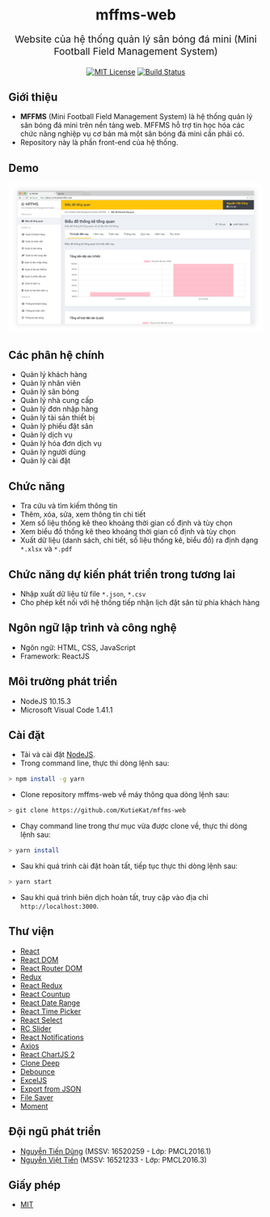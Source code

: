 <h1 align="center">
  mffms-web
</h1>
<p align="center" style="font-size: 1.2rem;">Website của hệ thống quản lý sân bóng đá mini (Mini Football Field Management System)</p>
<p align="center">
  <a href="https://opensource.org/licenses/MIT"><img src="https://img.shields.io/badge/License-MIT-yellow.svg" alt="MIT License" /></a>
  <a href="https://travis-ci.org/KutieKat/mffms-web"><img src="https://travis-ci.org/KutieKat/mffms-web.svg?branch=master" alt="Build Status" /></a>
</p>

## Giới thiệu
* **MFFMS** (Mini Football Field Management System) là hệ thống quản lý sân bóng đá mini trên nền tảng web. MFFMS hỗ trợ tin học hóa các chức năng nghiệp vụ cơ bản mà một sân bóng đá mini cần phải có.
* Repository này là phần front-end của hệ thống.

## Demo
![Snapshot](https://github.com/KutieKat/mffms-web/blob/master/snapshots/snapshot.png?raw=true)

## Các phân hệ chính
* Quản lý khách hàng
* Quản lý nhân viên
* Quản lý sân bóng
* Quản lý nhà cung cấp
* Quản lý đơn nhập hàng
* Quản lý tài sản thiết bị
* Quản lý phiếu đặt sân
* Quản lý dịch vụ
* Quản lý hóa đơn dịch vụ
* Quản lý người dùng
* Quản lý cài đặt
  
## Chức năng
* Tra cứu và tìm kiếm thông tin
* Thêm, xóa, sửa, xem thông tin chi tiết
* Xem số liệu thống kê theo khoảng thời gian cố định và tùy chọn
* Xem biểu đồ thống kê theo khoảng thời gian cố định và tùy chọn
* Xuất dữ liệu (danh sách, chi tiết, số liệu thống kê, biểu đồ) ra định dạng `*.xlsx` và `*.pdf`

## Chức năng dự kiến phát triển trong tương lai
* Nhập xuất dữ liệu từ file `*.json`, `*.csv`
* Cho phép kết nối với hệ thống tiếp nhận lịch đặt sân từ phía khách hàng

## Ngôn ngữ lập trình và công nghệ
* Ngôn ngữ: HTML, CSS, JavaScript
* Framework: ReactJS

## Môi trường phát triển
* NodeJS 10.15.3
* Microsoft Visual Code 1.41.1

## Cài đặt
* Tải và cài đặt [NodeJS](https://nodejs.org/en/).
* Trong command line, thực thi dòng lệnh sau:
```bash
> npm install -g yarn
```
* Clone repository mffms-web về máy thông qua dòng lệnh sau:
```bash
> git clone https://github.com/KutieKat/mffms-web
```
* Chạy command line trong thư mục vừa được clone về, thực thi dòng lệnh sau:
```bash
> yarn install
```
* Sau khi quá trình cài đặt hoàn tất, tiếp tục thực thi dòng lệnh sau:
```bash
> yarn start
```
* Sau khi quá trình biên dịch hoàn tất, truy cập vào địa chỉ `http://localhost:3000`.

## Thư viện
* [React](https://www.npmjs.com/package/react)
* [React DOM](https://www.npmjs.com/package/react-dom)
* [React Router DOM](https://www.npmjs.com/package/react-router-dom)
* [Redux](https://www.npmjs.com/package/redux)
* [React Redux](https://www.npmjs.com/package/react-redux)
* [React Countup](https://www.npmjs.com/package/react-countup)
* [React Date Range](https://www.npmjs.com/package/react-date-range)
* [React Time Picker](https://www.npmjs.com/package/react-time-picker)
* [React Select](https://www.npmjs.com/package/react-select)
* [RC Slider](https://www.npmjs.com/package/rc-slider)
* [React Notifications](https://www.npmjs.com/package/react-notifications)
* [Axios](https://www.npmjs.com/package/axios)
* [React ChartJS 2](https://www.npmjs.com/package/react-chartjs-2)
* [Clone Deep](https://www.npmjs.com/package/clone-deep)
* [Debounce](https://www.npmjs.com/package/debounce)
* [ExcelJS](https://www.npmjs.com/package/exceljs)
* [Export from JSON](https://www.npmjs.com/package/export-from-json)
* [File Saver](https://www.npmjs.com/package/file-saver)
* [Moment](https://www.npmjs.com/package/moment)

## Đội ngũ phát triển
* [Nguyễn Tiến Dũng](https://github.com/KutieKat) (MSSV: 16520259 - Lớp: PMCL2016.1)
* [Nguyễn Việt Tiến](https://github.com/viettiennguyen029) (MSSV: 16521233 - Lớp: PMCL2016.3)

## Giấy phép
* [MIT](https://github.com/KutieKat/mffms-web/blob/master/LICENSE)
